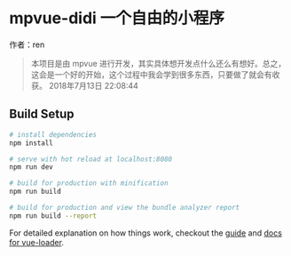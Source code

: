# mpvue-didi 一个自由的小程序

作者：ren



> 本项目是由 mpvue 进行开发，其实具体想开发点什么还么有想好。总之，这会是一个好的开始，这个过程中我会学到很多东西，只要做了就会有收获。 2018年7月13日 22:08:44

## Build Setup

``` bash
# install dependencies
npm install

# serve with hot reload at localhost:8080
npm run dev

# build for production with minification
npm run build

# build for production and view the bundle analyzer report
npm run build --report
```

For detailed explanation on how things work, checkout the [guide](http://vuejs-templates.github.io/webpack/) and [docs for vue-loader](http://vuejs.github.io/vue-loader).
